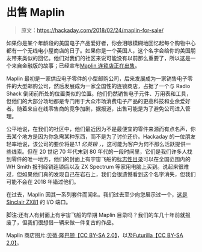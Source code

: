 # 出售 Maplin

> 原文：<https://hackaday.com/2018/02/24/maplin-for-sale/>

如果你是某个年龄段的美国电子产品爱好者，你会泪眼模糊地回忆起每个购物中心都有一个无线电小屋商店的日子。如果你是一个英国人，这个名字会给你的美国朋友带来类似的回忆。他们对我们的社区来说可能没有以前那么重要了，所以这是一个来自金融版的故事；已经宣布[Maplin 连锁店正在出售](http://www.bbc.co.uk/news/business-43121649)。

Maplin 最初是一家供应电子零件的小型邮购公司，后来发展成为一家销售电子零件的大型邮购公司，然后发展成为一家全国性的连锁商店，占据了一个与 Radio Shack 倒闭前所处的位置类似的位置。他们仍然销售电子元件、万用表和工具，但他们的大部分场地都是专门用于大众市场消费电子产品的更高科技和业余爱好者。随着来自在线零售商的竞争加剧，据报道，出售可能是为了避免公司进入管理。

公平地说，在我们的社区中，他们最近因为不是最便宜的零件来源而有点名声，你去某个地方是因为你急需某种东西，而不是为了讨价还价。Hackaday 的一位朋友轻率地说，该公司的要价将是*1.1 亿英镑* *，*，这可能为客户为何不那么活跃提供一些线索。但在 20 世纪 70 年代末到 80 年代的一段时间里，它们是我们许多人找到零件的唯一地方，他们的封面上有宇宙飞船的[标志性目录](https://www.reddit.com/r/RetroFuturism/comments/5yfmhp/1979_maplin_electronics_catalog_cover_art/)可以在全国范围内的 WH Smith 报刊经销连锁店以及 ZX Spectrum 等家用电脑上买到。说起来很难过，但如果他们真的发现自己在岩石上，我们会很遗憾看到这个名字消失，但我们可能不会在 2018 年错过他们。

在过去，Maplin 因其一系列套件而闻名。我们过去至少向您展示过一个，[这是 Sinclair ZX81](https://hackaday.com/2016/11/21/sinclair-io-board-completed-over-30-years-later/) 的 I/O 端口。

脚注:还有人有封面上有宇宙飞船的早期 Maplin 目录吗？我们的车几十年前就报废了，但我们很想借一辆来做一件复古的作品。

Maplin 商店图片:[贝蒂·隆巴顿【CC BY-SA 2.0】](https://commons.wikimedia.org/wiki/File:Maplin_-_Westgate_Retail_Park_-_geograph.org.uk_-_1217687.jpg)，以及[Futurilla【CC BY-SA 2.0】](https://commons.wikimedia.org/wiki/File:Stoke-town-104_(4951933014).jpg)。
